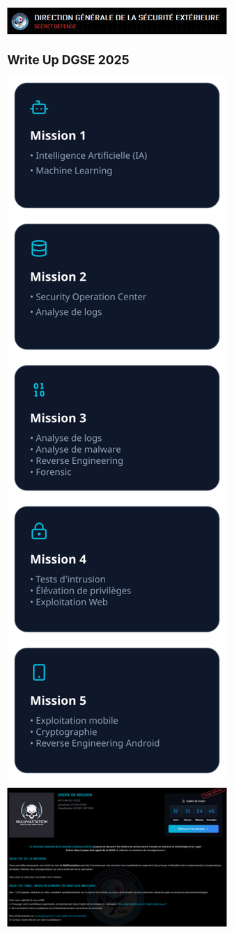 <p align="center">
  <img src="./src/image/DGSE.png" width="1000"/>
</p>

# Write Up DGSE 2025
<a href="./Mission1/">
  <img src="./src/image/mission1.svg"/>
</a>
<a href="./Mission2/">
  <img src="./src/image/mission2.svg"/>
</a>
<a href="./Mission3/">
  <img src="./src/image/mission3.svg"/>
</a>
<a href="./Mission3/">
  <img src="./src/image/mission4.svg"/>
</a>
<a href="./Mission3/">
  <img src="./src/image/mission5.svg"/>
</a>

<p align="center">
  <img src="./src/image/DGSE_intro.png"/>
</p>
